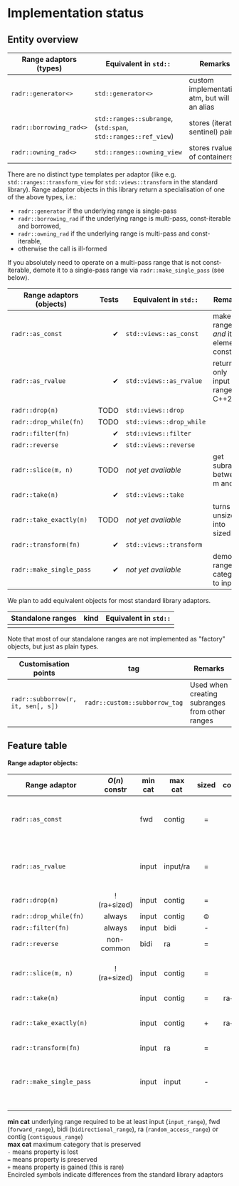 # Implementation status

## Entity overview

| Range adaptors (types)     | Equivalent in `std::`                                          | Remarks                                         |
|----------------------------|----------------------------------------------------------------|-------------------------------------------------|
| `radr::generator<>`        | `std::generator<>`                                             | custom implementation atm, but will be an alias |
| `radr::borrowing_rad<>`    | `std::ranges::subrange`, (`std:span`, `std::ranges::ref_view`) | stores (iterator, sentinel) pair                |
| `radr::owning_rad<>`       | `std::ranges::owning_view`                                     | stores rvalues of containers                    |

There are no distinct type templates per adaptor (like e.g. `std::ranges::transform_view` for `std::views::transform` in the standard library).
Range adaptor objects in this library return a specialisation of one of the above types, i.e.:
  * `radr::generator` if the underlying range is single-pass
  * `radr::borrowing_rad` if the underlying range is multi-pass, const-iterable and borrowed,
  * `radr::owning_rad` if the underlying range is multi-pass and const-iterable,
  * otherwise the call is ill-formed

If you absolutely need to operate on a multi-pass range that is not const-iterable, demote it to a single-pass range via
`radr::make_single_pass` (see below).

| Range adaptors (objects)   | Tests | Equivalent in `std::`   | Remarks                                  |
|----------------------------|------:|-------------------------|------------------------------------------|
| `radr::as_const`           | ✔     | `std::views::as_const`  | make the range *and* its elements const  |
| `radr::as_rvalue`          | ✔     | `std::views::as_rvalue` | returns only input ranges in C++20       |
| `radr::drop(n)`            | TODO  | `std::views::drop`      |                                          |
| `radr::drop_while(fn)`     | TODO  | `std::views::drop_while`|                                          |
| `radr::filter(fn)`         | ✔     | `std::views::filter`    |                                          |
| `radr::reverse`            | ✔     | `std::views::reverse`   |                                          |
| `radr::slice(m, n)`        | TODO  | *not yet available*     | get subrange between m and n             |
| `radr::take(n)`            | ✔     | `std::views::take`      |                                          |
| `radr::take_exactly(n)`    | TODO  | *not yet available*     | turns unsized into sized                 |
| `radr::transform(fn)`      | ✔     | `std::views::transform` |                                          |
| `radr::make_single_pass`   | ✔     | *not yet available*     | demotes range category to input          |

We plan to add equivalent objects for most standard library adaptors.


| Standalone ranges          | kind | Equivalent in `std::`   |
|----------------------------|:----:|-------------------------|
|                            |      |                         |

Note that most of our standalone ranges are not implemented as "factory" objects, but just as plain types.


| Customisation points               | tag                            | Remarks                                         |
|------------------------------------|:------------------------------:|-------------------------------------------------|
| `radr::subborrow(r, it, sen[, s])` | `radr::custom::subborrow_tag`  | Used when creating subranges from other ranges  |



## Feature table

**Range adaptor objects:**

| Range adaptor              | $O(n)$ constr  | min cat | max cat  | sized | common    | Remarks                                  |
|----------------------------|:--------------:|---------|----------|:-----:|:---------:|------------------------------------------|
| `radr::as_const`           |                | fwd     | contig   |  =    |  =        | make the range *and* its elements const  |
| `radr::as_rvalue`          |                | input   | input/ra |  =    |  =        | returns only input ranges in C++20       |
| `radr::drop(n)`            | !(ra+sized)    | input   | contig   |  =    |  ⊜        |                                          |
| `radr::drop_while(fn)`     | always         | input   | contig   |  ⊜    |  ⊜        |                                          |
| `radr::filter(fn)`         | always         | input   | bidi     |  -    |  ⊝        |                                          |
| `radr::reverse`            | non-common     | bidi    | ra       |  =    |  +        |                                          |
| `radr::slice(m, n)`        | !(ra+sized)    | input   | contig   |  =    |  =        | get subrange between m and n             |
| `radr::take(n)`            |                | input   | contig   |  =    |  ra+sized |                                          |
| `radr::take_exactly(n)`    |                | input   | contig   |  +    |  ra+sized | turns unsized into sized                 |
| `radr::transform(fn)`      |                | input   | ra       |  =    |  =        |                                          |
| `radr::make_single_pass`   |                | input   | input    |  -    |  -        | demotes range category to single-pass    |

**min cat** underlying range required to be at least input (`input_range`), fwd (`forward_range`), bidi (`bidirectional_range`),
ra (`random_access_range`) or contig (`contiguous_range`)<br>
**max cat** maximum category that is preserved<br>
`-` means property is lost<br>
`=` means property is preserved<br>
`+` means property is gained (this is rare)<br>
Encircled symbols indicate differences from the standard library adaptors


